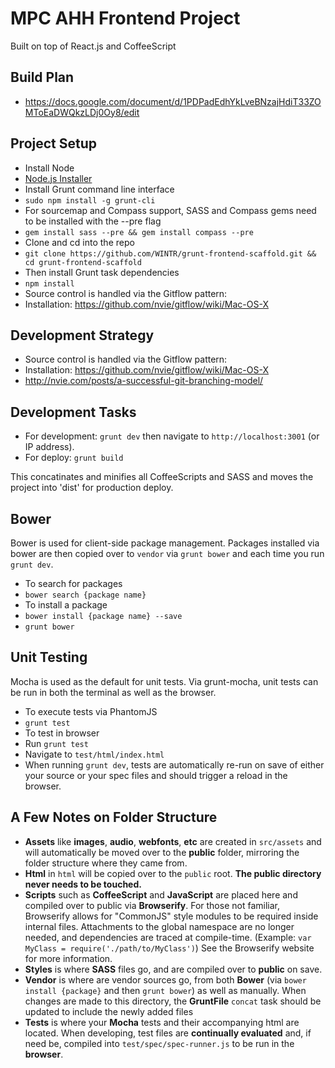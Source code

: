 MPC AHH Frontend Project
================================================================

Built on top of React.js and CoffeeScript


Build Plan
-----------
- https://docs.google.com/document/d/1PDPadEdhYkLveBNzajHdiT33ZOMToEaDWQkzLDj0Oy8/edit



Project Setup
-------------
- Install Node
 - [Node.js Installer](http://nodejs.org/)
- Install Grunt command line interface
 - `sudo npm install -g grunt-cli`
- For sourcemap and Compass support, SASS and Compass gems need to be installed with the --pre flag
 - `gem install sass --pre && gem install compass --pre`
- Clone and cd into the repo
 - `git clone https://github.com/WINTR/grunt-frontend-scaffold.git && cd grunt-frontend-scaffold`
- Then install Grunt task dependencies
 - `npm install`
- Source control is handled via the Gitflow pattern:
 - Installation: https://github.com/nvie/gitflow/wiki/Mac-OS-X


Development Strategy
--------------------
- Source control is handled via the Gitflow pattern:
 - Installation: https://github.com/nvie/gitflow/wiki/Mac-OS-X
 - http://nvie.com/posts/a-successful-git-branching-model/


Development Tasks
-----------------
- For development: `grunt dev` then navigate to `http://localhost:3001` (or IP address).
- For deploy: `grunt build`

This concatinates and minifies all CoffeeScripts and SASS and moves the project into 'dist' for production deploy.


Bower
-----
Bower is used for client-side package management.  Packages installed via bower are then copied over to `vendor` via `grunt bower` and each time you run `grunt dev`.

- To search for packages
 - `bower search {package name}`
- To install a package
 - `bower install {package name} --save`
 - `grunt bower`


Unit Testing
------------
Mocha is used as the default for unit tests.  Via grunt-mocha, unit tests can be run in both the terminal as well as the browser.

- To execute tests via PhantomJS
 - `grunt test`
- To test in browser
 - Run `grunt test`
 - Navigate to `test/html/index.html`
- When running `grunt dev`, tests are automatically re-run on save of either your source or your spec files and should trigger a reload in the browser.


A Few Notes on Folder Structure
-------------------------------

- **Assets** like **images**, **audio**, **webfonts**, **etc** are created in `src/assets` and will automatically be moved over to the **public** folder, mirroring the folder structure where they came from.
- **Html** in `html` will be copied over to the `public` root.  **The public directory never needs to be touched.**
- **Scripts** such as **CoffeeScript** and **JavaScript** are placed here and compiled over to public via **Browserify**.  For those not familiar, Browserify allows for "CommonJS" style modules to be required inside internal files.  Attachments to the global namespace are no longer needed, and dependencies are traced at compile-time. (Example:  `var MyClass = require('./path/to/MyClass')`)  See the Browserify website for more information.
- **Styles** is where **SASS** files go, and are compiled over to **public** on save.
- **Vendor** is where are vendor sources go, from both **Bower** (via `bower install {package}` and then `grunt bower`) as well as manually.  When changes are made to this directory, the **GruntFile** `concat` task should be updated to include the newly added files
- **Tests** is where your **Mocha** tests and their accompanying html are located.  When developing, test files are **continually evaluated** and, if need be, compiled into `test/spec/spec-runner.js` to be run in the **browser**.
